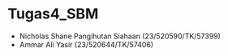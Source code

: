 # Tugas4_SBM
- Nicholas Shane Pangihutan Siahaan (23/520590/TK/57399)
- Ammar Ali Yasir (23/520644/TK/57406)
